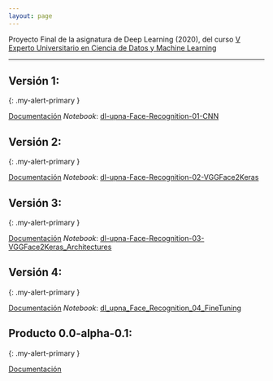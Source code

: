 ```yaml
---
layout: page
---
```


Proyecto Final de la asignatura de Deep Learning (2020), del curso [V Experto Universitario en Ciencia de Datos y Machine Learning](https://www.unavarra.es/fundacionuniversidadsociedad/formacion/titulos-propios-de-la-universidad/ingenieria-ciencias-basicas?contentId=234153)


---

## Versión 1:
{: .my-alert-primary }

[Documentación](01-cnn)
*Notebook*: [dl-upna-Face-Recognition-01-CNN](https://github.com/afrago/dl-upna-face-recognition/blob/master/dl_upna_Face_Recognition_01_CNN.ipynb)

## Versión 2:
{: .my-alert-primary }

[Documentación](02-vggface2keras)
*Notebook*: [dl-upna-Face-Recognition-02-VGGFace2Keras](https://github.com/afrago/dl-upna-face-recognition/blob/master/dl_upna_Face_Recognition_02_VGGFace2Keras.ipynb)

## Versión 3:
{:  .my-alert-primary }

[Documentación](03-vggface2keras-architectures)
*Notebook*: [dl-upna-Face-Recognition-03-VGGFace2Keras_Architectures](https://github.com/afrago/dl-upna-face-recognition/blob/master/dl_upna_Face_Recognition_03_VGGFace2Keras_Architectures.ipynb)

## Versión 4:
{:  .my-alert-primary }

[Documentación](04-fineruning)
*Notebook*: [dl_upna_Face_Recognition_04_FineTuning](https://github.com/afrago/dl-upna-face-recognition/blob/master/dl_upna_Face_Recognition_04_FineTuning.ipynb)

## Producto 0.0-alpha-0.1:
{:  .my-alert-primary }

[Documentación](dl-upna-who-am-i)